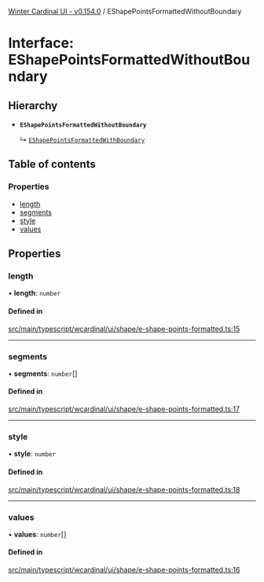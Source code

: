 [Winter Cardinal UI - v0.154.0](../index.md) / EShapePointsFormattedWithoutBoundary

# Interface: EShapePointsFormattedWithoutBoundary

## Hierarchy

- **`EShapePointsFormattedWithoutBoundary`**

  ↳ [`EShapePointsFormattedWithBoundary`](EShapePointsFormattedWithBoundary.md)

## Table of contents

### Properties

- [length](EShapePointsFormattedWithoutBoundary.md#length)
- [segments](EShapePointsFormattedWithoutBoundary.md#segments)
- [style](EShapePointsFormattedWithoutBoundary.md#style)
- [values](EShapePointsFormattedWithoutBoundary.md#values)

## Properties

### length

• **length**: `number`

#### Defined in

[src/main/typescript/wcardinal/ui/shape/e-shape-points-formatted.ts:15](https://github.com/winter-cardinal/winter-cardinal-ui/blob/v0.154.0/src/main/typescript/wcardinal/ui/shape/e-shape-points-formatted.ts#L15)

___

### segments

• **segments**: `number`[]

#### Defined in

[src/main/typescript/wcardinal/ui/shape/e-shape-points-formatted.ts:17](https://github.com/winter-cardinal/winter-cardinal-ui/blob/v0.154.0/src/main/typescript/wcardinal/ui/shape/e-shape-points-formatted.ts#L17)

___

### style

• **style**: `number`

#### Defined in

[src/main/typescript/wcardinal/ui/shape/e-shape-points-formatted.ts:18](https://github.com/winter-cardinal/winter-cardinal-ui/blob/v0.154.0/src/main/typescript/wcardinal/ui/shape/e-shape-points-formatted.ts#L18)

___

### values

• **values**: `number`[]

#### Defined in

[src/main/typescript/wcardinal/ui/shape/e-shape-points-formatted.ts:16](https://github.com/winter-cardinal/winter-cardinal-ui/blob/v0.154.0/src/main/typescript/wcardinal/ui/shape/e-shape-points-formatted.ts#L16)
